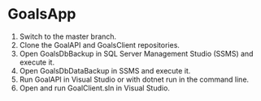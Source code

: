 # GoalsApp
1. Switch to the master branch.
2. Clone the GoalAPI and GoalsClient repositories.
3. Open GoalsDbBackup in SQL Server Management Studio (SSMS) and execute it.
4. Open GoalsDbDataBackup in SSMS and execute it.
5. Run GoalAPI in Visual Studio or with dotnet run in the command line.
6. Open and run GoalClient.sln in Visual Studio.
   
